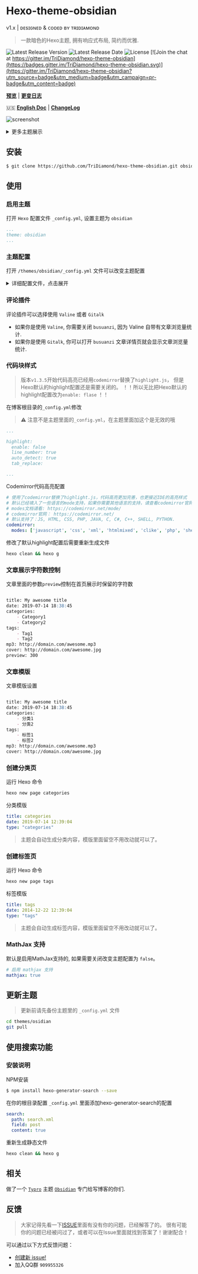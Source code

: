 # Hexo-theme-obsidian
v1.x | ᴅᴇsɪɢɴᴇᴅ & ᴄᴏᴅᴇᴅ ʙʏ ᴛʀɪᴅɪᴀᴍᴏɴᴅ

> 一款暗色的Hexo主题, 拥有响应式布局, 简约而优雅.

![Latest Release Version](https://img.shields.io/github/v/release/TriDiamond/hexo-theme-obsidian)
![Latest Release Date](https://img.shields.io/github/release-date/TriDiamond/hexo-theme-obsidian)
![License](https://img.shields.io/github/license/TriDiamond/hexo-theme-obsidian)
[![Join the chat at https://gitter.im/TriDiamond/hexo-theme-obsidian](https://badges.gitter.im/TriDiamond/hexo-theme-obsidian.svg)](https://gitter.im/TriDiamond/hexo-theme-obsidian?utm_source=badge&utm_medium=badge&utm_campaign=pr-badge&utm_content=badge)

**[预览](http://tridiamond.me)** | **[更变日志](https://github.com/TriDiamond/hexo-theme-obsidian/blob/master/CHANGELOG_CN.md)**

🇺🇸 **[English Doc](https://github.com/TriDiamond/hexo-theme-obsidian/blob/master/README.md)** |
**[ChangeLog](https://github.com/TriDiamond/hexo-theme-obsidian/blob/master/CHANGELOG.md)**

![screenshot](https://res.cloudinary.com/tridiamond/image/upload/v1573323147/blog/A-Obsidian-full_ubmo0d.png)

<details>
<summary>更多主题展示</summary>

## 分类页
![screenshot](https://res.cloudinary.com/tridiamond/image/upload/v1573148012/blog/A-Obsidian-categories_mgdti7.png)

## 多级分类
![screenshot](https://res.cloudinary.com/tridiamond/image/upload/v1573148016/blog/A-Obsidian-categories-level_xtxty9.png)

## 归档页
![screenshot](https://res.cloudinary.com/tridiamond/image/upload/v1573323148/blog/A-Obsidian-archives_ffpwf9.png)

## 文章页
![screenshot](https://res.cloudinary.com/tridiamond/image/upload/v1573148016/blog/A-Obsidian-articles_wlsu2v.png)
</details>

## 安装

``` bash
$ git clone https://github.com/TriDiamond/hexo-theme-obsidian.git obsidian
```

## 使用

### 启用主题

打开 `Hexo` 配置文件 `_config.yml`, 设置主题为 `obsidian`

``` yaml
...
theme: obsidian
...
```

### 主题配置

打开 `/themes/obsidian/_config.yml` 文件可以改变主题配置

<details>
<summary>详细配置文件，点击展开</summary>

``` yaml
#! ---------------------------------------------------------------
#! 版本`v1.3.5`开始代码高亮已经用`codemirror`替换了`highlight.js`，
#! 但是Hexo默认的highlight配置还是需要关闭的。
#! ！！所以无比把Hexo默认的highlight配置改为`enable: flase` ！！
#! ---------------------------------------------------------------
#! highlight:
#!  enable: false
#!  line_number: true
#!  auto_detect: true
#!  tab_replace:
#! ---------------------------------------------------------------

# ---------------------------------------------------------------
# 主题默认设置
# ---------------------------------------------------------------

# 菜单设置 | 格式 = 菜单名: 菜单url
menu:
  PAGE: /page

# 分类页和标签页自定义标题配置
page_titles:
  categories: "Categories"
  tags: "Tags"
  archives: "Archived"

# 是否启用目录
TOC: true

# 首页封面使用的封面图， 不配置默认使用cover配置的图片
welcome_cover: /img/cover.jpg

# 文章默认封面图
cover: /img/welcome-cover.jpg

# 文章内的默认头像
avatar: https://s2.ax1x.com/2019/09/19/nLtSiD.png

# 关闭默认滚动条
scrollbar: true

# 网站的关键词，都好分割，用于SEO优化
keywords: 数据库 前端 JS TS JavaScript TypeScript NodeJS React Vue

# 网站口号
descriptionOne: "Think like an artist, develop like an artisan"
descriptionTwo: "艺术家思维去思考问题，工匠创造精神去开发"

# 如果使用google analytics, 请填写ID
google_analytics:

# 网页图标
favicon: /img/favicon.png

# rss文件
rss: atom.xml

# ---------------------------------------------------------------
# 文章音乐设置
# ---------------------------------------------------------------

# 自动播放音乐
autoplay: false

# 默认mp3文件
mp3:
  - statics/chengdu.mp3

# ---------------------------------------------------------------
# 主题插件
# ---------------------------------------------------------------

# Gitalk 评论插件
# 查看 https://github.com/gitalk/gitalk
gitalk:
  autoExpand: false
  clientID: ''
  clientSecret: ''
  repo: ''
  owner: ''
  admin: ['']
  # Ensure uniqueness and length less than 50
  id: location.pathname
  # Facebook-like distraction

# Valine 评论插件 (推荐使用!)
# 查看 https://valine.js.org/quickstart.html
valine:
  enable: true
  app_id:
  app_key:
  notify: false
  verify: false
  avatar: 'mp'
  placeholder: 'Leave your throughs behind~'
  visitor: true

# 文章字数和阅读时间统计插件
# see https://github.com/theme-next/hexo-symbols-count-time
symbols_count_time:
  enable: true
  wordCount: true
  readCount: true
  awl: 4
  wpm: 275
  suffix: mins.

# html截取插件（用于首页截取内容）
# see https://github.com/TriDiamond/hexo-html-truncate
html_truncate:
  enable: true
  # 文章保留多少个字符
  postLength: 250
  # 封面文章保留多少个字符
  coverLength: 100
  # 省略符号
  ellipsis: '...'
  # 需要过滤的html标签
  excludes: ['img']
  # 截取时保留空白空格字符
  keepWhitespaces: true
  # 截取到最后的时候保留完成的字（只对英文有用）
  reserveLastWord: true

# Busuanzi 浏览量统计插件
# see http://ibruce.info/2015/04/04/busuanzi/
busuanzi:
  enable: false

# Sharejs 分享
# see https://github.com/overtrue/share.js/
sharejs:
  enable: true
  disabled: 'facebook,douban,linkedin,diandian,tencent,google'

# 使用了codemirror替换了highlight.js，代码高亮更加完善，也更接近IDE的高亮样式
# 默认已经填入了一些语言的mode支持，如果你需要其他语言的支持，请查看codemirror官网的mode
# modes文档请看: https://codemirror.net/mode/
# codemirror官网： https://codemirror.net/
# 默认支持了：JS, HTML, CSS, PHP, JAVA, C, C#, C++, SHELL, PYTHON.
codemirror:
  modes: ['javascript', 'css', 'xml', 'htmlmixed', 'clike', 'php', 'shell', 'python']

# 启用 mathjax 支持
mathjax: true

```
</details>

### 评论插件

评论插件可以选择使用 `Valine` 或者 `Gitalk`

- 如果你是使用 `Valine`, 你需要关闭 `busuanzi`, 因为 Valine 自带有文章浏览量统计.
- 如果你是使用 `Gitalk`, 你可以打开 `busuanzi` 文章详情页就会显示文章浏览量统计.

### 代码块样式

> 版本`v1.3.5`开始代码高亮已经用`codemirror`替换了`highlight.js`，
>  但是Hexo默认的highlight配置还是需要关闭的。
>  ！！所以无比把Hexo默认的highlight配置改为`enable: flase` ！！

在博客根目录的`_config.yml`修改

> ⚠️ 注意不是主题里面的`_config.yml`，在主题里面加这个是无效的哦

```yaml
...

highlight:
  enable: false
  line_number: true
  auto_detect: true
  tab_replace:

...
```

Codemirror代码高亮配置

```yaml
# 使用了codemirror替换了highlight.js，代码高亮更加完善，也更接近IDE的高亮样式
# 默认已经填入了一些语言的mode支持，如果你需要其他语言的支持，请查看codemirror官网的mode
# modes文档请看: https://codemirror.net/mode/
# codemirror官网： https://codemirror.net/
# 默认支持了：JS, HTML, CSS, PHP, JAVA, C, C#, C++, SHELL, PYTHON.
codemirror:
  modes: ['javascript', 'css', 'xml', 'htmlmixed', 'clike', 'php', 'shell', 'python']
```

修改了默认highlight配置后需要重新生成文件

```bash
hexo clean && hexo g
```

### 文章展示字符数控制

文章里面的参数`preview`控制在首页展示时保留的字符数

``` markdown

title: My awesome title
date: 2019-07-14 18:38:45
categories:
    - Category1
    - Category2
tags:
    - Tag1
    - Tag2
mp3: http://domain.com/awesome.mp3
cover: http://domain.com/awesome.jpg
preview: 300

```

### 文章模版

文章模版设置

``` markdown

title: My awesome title
date: 2019-07-14 18:38:45
categories:
    - 分类1
    - 分类2
tags:
    - 标签1
    - 标签2
mp3: http://domain.com/awesome.mp3
cover: http://domain.com/awesome.jpg

```

### 创建分类页

运行 Hexo 命令

```bash
hexo new page categories
```

分类模版

```yaml
title: categories
date: 2019-07-14 12:39:04
type: "categories"
```

> 主题会自动生成分类内容，模版里面留空不用改动就可以了。

### 创建标签页

运行 Hexo 命令

```bash
hexo new page tags
```

标签模版

```yaml
title: tags
date: 2014-12-22 12:39:04
type: "tags"
```

> 主题会自动生成标签内容，模版里面留空不用改动就可以了。

### MathJax 支持

默认是启用MathJax支持的, 如果需要关闭改变主题配置为 `false`。

```yaml
# 启用 mathjax 支持
mathjax: true
```

## 更新主题

> 更新前请先备份主题里的 `_config.yml` 文件

``` bash
cd themes/osidian
git pull
```

## 使用搜索功能

### 安装说明

NPM安装

```bash
$ npm install hexo-generator-search --save
```

在你的根目录配置 `_config.yml` 里面添加hexo-generator-search的配置

```yaml
search:
  path: search.xml
  field: post
  content: true
```

重新生成静态文件

```bash
hexo clean && hexo g
```

## 相关

做了一个 [`Typro`](https://typora.io/) 主题 [`Obsidian`](https://github.com/TriDiamond/typro-theme-obsidian) 专门给写博客的你们.

## 反馈

> 大家记得先看一下[ISSUE](https://github.com/TriDiamond/hexo-theme-obsidian/issues)里面有没有你的问题，已经解答了的。
> 很有可能你的问题已经被问过了，或者可以在Issue里面就找到答案了！谢谢配合！

可以通过以下方式反馈问题：

- [创建新 issue!](https://github.com/TriDiamond/hexo-theme-obsidian/issues/new)
- 加入QQ群 `909955326`
